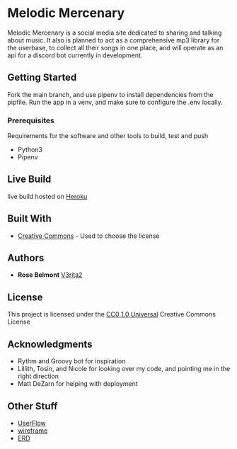# Melodic Mercenary

Melodic Mercenary is a social media site dedicated to sharing and talking about music. It also is planned to act as a comprehensive mp3 library for the userbase, to collect all their songs in one place, and will operate as an api for a discord bot currently in development.

## Getting Started

Fork the main branch, and use pipenv to install dependencies from the pipfile. Run the app in a venv, and make sure to configure the .env locally.

### Prerequisites

Requirements for the software and other tools to build, test and push 
- Python3
- Pipenv

## Live Build

live build hosted on [Heroku](https://infinite-ridge-47014.herokuapp.com/)

## Built With

  - [Creative Commons](https://creativecommons.org/) - Used to choose
    the license

## Authors

  - **Rose Belmont** 
    [V3rita2](https://github.com/V3rita2)

## License

This project is licensed under the [CC0 1.0 Universal](LICENSE.md)
Creative Commons License

## Acknowledgments

  - Rythm and Groovy bot for inspiration
  - Lillith, Tosin, and Nicole for looking over my code, and pointing me in the right direction
  - Matt DeZarn for helping with deployment

## Other Stuff

  - [UserFlow](https://drive.google.com/file/d/1WMafMH2rSblrl2Yrh8QNR2FdPGK_vdBA/view?usp=sharing)
  - [wireframe](https://www.figma.com/file/dlEamfudNXTJWwiCCB2hDC/Django-fett?node-id=2%3A114)
  - [ERD](https://drive.google.com/file/d/1pcLV3MykCJPvItYYDIDb90iLQQx25tH8/view?usp=sharing)

